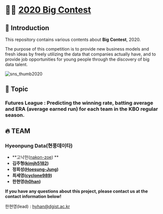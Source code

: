 # 👨‍💻 [2020 Big Contest](https://www.bigcontest.or.kr/)

## 🤖 Introduction

This repository contains various contents about **Big Contest**, 2020.

The purpose of this competition is to provide new business models and fresh ideas by freely utilizing the data that companies actually have, and to provide job opportunities for young people through the discovery of big data talent.

![sns_thumb2020](./img/sns_thumb2020.jpg)



## 🐉 Topic

### Futures League : Predicting the winning rate, batting average and ERA (average earned run) for each team in the KBO regular season.



## 🔥 TEAM

### Hyeonpung Data(현풍데이타)

- **고낙헌([nakon-zoe](https://github.com/nakon-zoe)) **
- **김주형([kimjh5182](https://github.com/kimjh5182))**
- **정회성([Hoesung-Jung](https://github.com/Hoesung-Jung))**
- **최세영([cyclone989](https://github.com/cyclone989))**
- **한현영([h0han](https://github.com/h0han))**



**If you have any questions about this project, please contact us at the contact information below!**

한현영(lead) : hyhan@dgist.ac.kr

